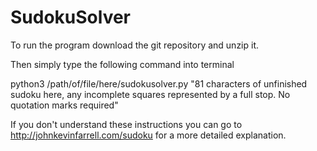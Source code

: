 # SudokuSolver

To run the program download the git repository and unzip it. 

Then simply type the following command into terminal

python3 /path/of/file/here/sudokusolver.py "81 characters of unfinished sudoku here, any incomplete squares represented by a full stop. No quotation marks required"

If you don't understand these instructions you can go to http://johnkevinfarrell.com/sudoku for a more detailed explanation.
